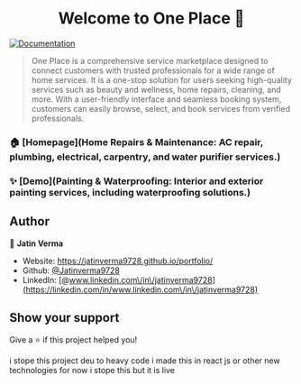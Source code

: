 <h1 align="center">Welcome to One Place 👋</h1>
<p>
  <a href="Service Filters: Allows users to search by location, service type, and price range to find the most suitable professionals." target="_blank">
    <img alt="Documentation" src="https://img.shields.io/badge/documentation-yes-brightgreen.svg" />
  </a>
</p>

> One Place is a comprehensive service marketplace designed to connect customers with trusted professionals for a wide range of home services. It is a one-stop solution for users seeking high-quality services such as beauty and wellness, home repairs, cleaning, and more. With a user-friendly interface and seamless booking system, customers can easily browse, select, and book services from verified professionals.

### 🏠 [Homepage](Home Repairs & Maintenance: AC repair, plumbing, electrical, carpentry, and water purifier services.)

### ✨ [Demo](Painting & Waterproofing: Interior and exterior painting services, including waterproofing solutions.)

## Author

👤 **Jatin Verma**

* Website: https://jatinverma9728.github.io/portfolio/
* Github: [@Jatinverma9728](https://github.com/Jatinverma9728)
* LinkedIn: [@www.linkedin.com\/in\/jatinverma9728](https://linkedin.com/in/www.linkedin.com\/in\/jatinverma9728)

## Show your support

Give a ⭐️ if this project helped you!


i stope this project deu to heavy code i made this in react js or other new technologies for now i stope this but it is live
<!-- make this type of redme file by  using this command in you project root directory  npx readme-md-generator -->
